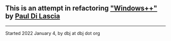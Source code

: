 
## This is an attempt in refactoring ["Windows++"](https://web.archive.org/web/20090606220454/http://www.dilascia.com/wpp.htm) by [Paul Di Lascia](https://en.wikipedia.org/wiki/Paul_DiLascia)


---
Started 2022 January 4, by dbj at dbj dot org